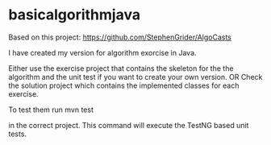 # basicalgorithmjava

Based on this project:
https://github.com/StephenGrider/AlgoCasts

I have created my version for algorithm exorcise in Java.

Either use the exercise project that contains the skeleton for the the algorithm 
and the unit test if you want to create your own version.
OR 
Check the solution project which contains the implemented classes for each exercise. 

To test them run
mvn test

in the correct project. This command will execute the TestNG based unit tests.